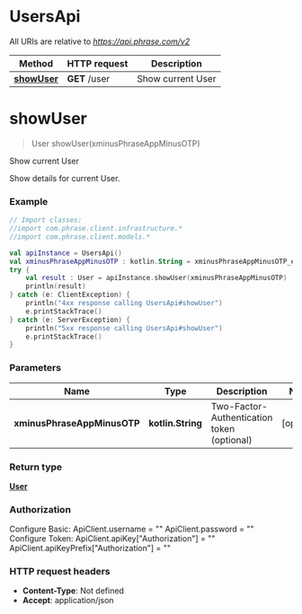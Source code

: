 # UsersApi

All URIs are relative to *https://api.phrase.com/v2*

Method | HTTP request | Description
------------- | ------------- | -------------
[**showUser**](UsersApi.md#showUser) | **GET** /user | Show current User


<a name="showUser"></a>
# **showUser**
> User showUser(xminusPhraseAppMinusOTP)

Show current User

Show details for current User.

### Example
```kotlin
// Import classes:
//import com.phrase.client.infrastructure.*
//import com.phrase.client.models.*

val apiInstance = UsersApi()
val xminusPhraseAppMinusOTP : kotlin.String = xminusPhraseAppMinusOTP_example // kotlin.String | Two-Factor-Authentication token (optional)
try {
    val result : User = apiInstance.showUser(xminusPhraseAppMinusOTP)
    println(result)
} catch (e: ClientException) {
    println("4xx response calling UsersApi#showUser")
    e.printStackTrace()
} catch (e: ServerException) {
    println("5xx response calling UsersApi#showUser")
    e.printStackTrace()
}
```

### Parameters

Name | Type | Description  | Notes
------------- | ------------- | ------------- | -------------
 **xminusPhraseAppMinusOTP** | **kotlin.String**| Two-Factor-Authentication token (optional) | [optional]

### Return type

[**User**](User.md)

### Authorization


Configure Basic:
    ApiClient.username = ""
    ApiClient.password = ""
Configure Token:
    ApiClient.apiKey["Authorization"] = ""
    ApiClient.apiKeyPrefix["Authorization"] = ""

### HTTP request headers

 - **Content-Type**: Not defined
 - **Accept**: application/json

